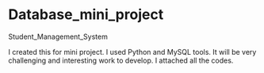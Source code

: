 # Database_mini_project
Student_Management_System


I created this for mini project.
I used Python and MySQL tools.
It will be very challenging and interesting work to develop.
I attached all the codes.
